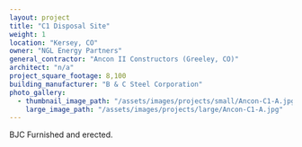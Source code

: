 ```yaml
---
layout: project
title: "C1 Disposal Site"
weight: 1
location: "Kersey, CO"
owner: "NGL Energy Partners"
general_contractor: "Ancon II Constructors (Greeley, CO)"
architect: "n/a"
project_square_footage: 8,100
building_manufacturer: "B & C Steel Corporation"
photo_gallery:
  - thumbnail_image_path: "/assets/images/projects/small/Ancon-C1-A.jpg"
    large_image_path: "/assets/images/projects/large/Ancon-C1-A.jpg"
---
```

BJC Furnished and erected.

